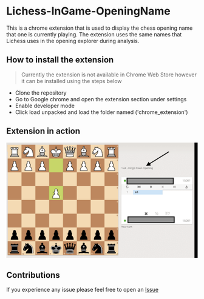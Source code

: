 # Lichess-InGame-OpeningName

This is a chrome extension that is used to display the chess opening name that one is currently playing.
The extension uses the same names that Lichess uses in the opening explorer during analysis.

## How to install the extension

> Currently the extension is not available in Chrome Web Store however it can be installed using the steps below

- Clone the repository
- Go to Google chrome and open the extension section under settings
- Enable developer mode
- Click load unpacked and load the folder named ('chrome_extension')

## Extension in action 
<img src="https://github.com/bradley-Amuj/Lichess-InGame-OpeningName/blob/master/OpeningExt.gif"/>


## Contributions

If you experience any issue please feel free to open an [Issue](https://github.com/bradley-Amuj/Lichess-InGame-OpeningName/issues)
